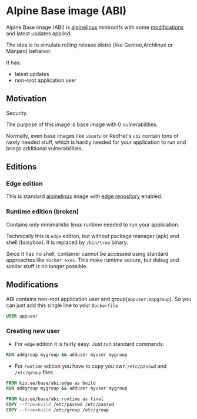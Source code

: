 # Alpine Base image (ABI)
Alpine Base image (ABI) is [alpinelinux](https://alpinelinux.org) minirootfs 
with some [modifications](#Modifications) and latest updates applied.

The idea is to simulate rolling release distro (like Gentoo,Archlinux or Manjaro) behaivor.

It has: 
* latest updates
* non-root application user

## Motivation
Security. 

The purpose of this image is base image with 0 vulnerabilities.

Normally, even base images like `ubuntu` or RedHat's `ubi` contain tons of rarely needed stuff, 
which is hardly needed for your application to run and brings additional vulnerabilities.   


## Editions
### Edge edition
This is standard [alpinelinux](https://alpinelinux.org) image 
with [edge repository](https://wiki.alpinelinux.org/wiki/Edge) enabled.

### Runtime edition (broken)
Contains only minimalistic linux runtime needed to run your application.

Technically this is `edge` edition, but without package manager (apk) and shell (busybox). 
It is replaced by `/bin/true` binary.

Since it has no shell, container cannot be accessed using standard approaches like `docker exec`.
This make runtime secure, but debug and similar stuff is no longer possible. 

## Modifications
ABI contains non-root application user and group(`appuser:appgroup`). 
So you can just add this single line to your `Dockerfile`
```dockerfile
USER appuser
```

### Creating new user
* For `edge` edition it is fairly easy. Just run standard commands:
```dockerfile
RUN addgroup mygroup && adduser myuser mygroup
```
* For `runtime` edition you have to copy you own `/etc/passwd` and `/etc/group` files.
```dockerfile
FROM kio.ee/base/abi:edge as build
RUN addgroup mygroup && adduser myuser mygroup

FROM kio.ee/base/abi:runtime as final
COPY --from=build /etc/passwd /etc/passwd
COPY --from=build /etc/group /etc/group
```